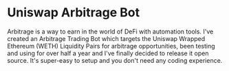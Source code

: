 # Uniswap Arbitrage Bot
Arbitrage is a way to earn in the world of DeFi with automation tools. I've created an Arbitrage Trading Bot which targets the Uniswap Wrapped Ethereum (WETH) Liquidity Pairs for arbitrage opportunities, been testing and using for over half a year and I've finally decided to release it open source.
It's super-easy to setup and you don't need any coding experience.
